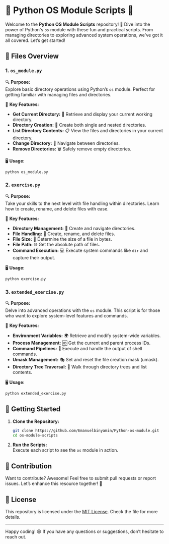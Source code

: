 
# 🎉 **Python OS Module Scripts** 🎉

Welcome to the **Python OS Module Scripts** repository! 🚀 Dive into the power of Python's `os` module with these fun and practical scripts. From managing directories to exploring advanced system operations, we've got it all covered. Let’s get started!

## 📂 **Files Overview**

### 1. `os_module.py`

🔍 **Purpose:**  
Explore basic directory operations using Python’s `os` module. Perfect for getting familiar with managing files and directories.

🚀 **Key Features:**
- **Get Current Directory:** 📍 Retrieve and display your current working directory.
- **Directory Creation:** 📁 Create both single and nested directories.
- **List Directory Contents:** 📋 View the files and directories in your current directory.
- **Change Directory:** 🔄 Navigate between directories.
- **Remove Directories:** 🗑️ Safely remove empty directories.

🖥️ **Usage:**
```python
python os_module.py
```

### 2. `exercise.py`

🔍 **Purpose:**  
Take your skills to the next level with file handling within directories. Learn how to create, rename, and delete files with ease.

🚀 **Key Features:**
- **Directory Management:** 📂 Create and navigate directories.
- **File Handling:** 📝 Create, rename, and delete files.
- **File Size:** 📏 Determine the size of a file in bytes.
- **File Path:** 🌐 Get the absolute path of files.
- **Command Execution:** 💻 Execute system commands like `dir` and capture their output.

🖥️ **Usage:**
```python
python exercise.py
```

### 3. `extended_exercise.py`

🔍 **Purpose:**  
Delve into advanced operations with the `os` module. This script is for those who want to explore system-level features and commands.

🚀 **Key Features:**
- **Environment Variables:** 🌍 Retrieve and modify system-wide variables.
- **Process Management:** 🆔 Get the current and parent process IDs.
- **Command Pipelines:** 🔗 Execute and handle the output of shell commands.
- **Umask Management:** 🎭 Set and reset the file creation mask (umask).
- **Directory Tree Traversal:** 🌳 Walk through directory trees and list contents.

🖥️ **Usage:**
```python
python extended_exercise.py
```

## 🚀 **Getting Started**

1. **Clone the Repository:**
    ```bash
    git clone https://github.com/Emanuelbinyamin/Python-os-mudule.git
    cd os-module-scripts
    ```

2. **Run the Scripts:**  
    Execute each script to see the `os` module in action.

## 🤝 **Contribution**

Want to contribute? Awesome! Feel free to submit pull requests or report issues. Let’s enhance this resource together! 🌟

## 📜 **License**

This repository is licensed under the [MIT License](LICENSE). Check the file for more details.

---

Happy coding! 😃 If you have any questions or suggestions, don’t hesitate to reach out.

